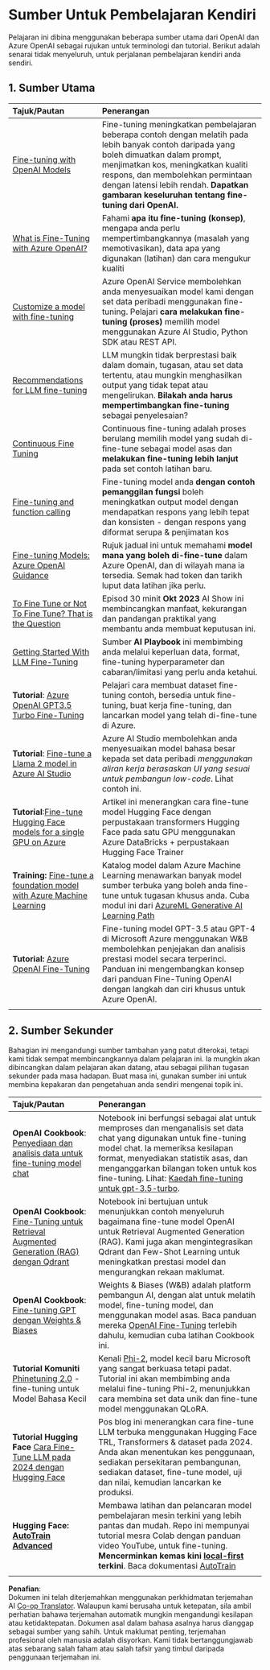 <!--
CO_OP_TRANSLATOR_METADATA:
{
  "original_hash": "c2f423d1402f71ca3869ec135bb77d16",
  "translation_date": "2025-07-09T18:06:11+00:00",
  "source_file": "18-fine-tuning/RESOURCES.md",
  "language_code": "ms"
}
-->
# Sumber Untuk Pembelajaran Kendiri

Pelajaran ini dibina menggunakan beberapa sumber utama dari OpenAI dan Azure OpenAI sebagai rujukan untuk terminologi dan tutorial. Berikut adalah senarai tidak menyeluruh, untuk perjalanan pembelajaran kendiri anda sendiri.

## 1. Sumber Utama

| Tajuk/Pautan                                                                                                                                                                                                                 | Penerangan                                                                                                                                                                                                                                                                                                                     |
| :--------------------------------------------------------------------------------------------------------------------------------------------------------------------------------------------------------------------------- | :------------------------------------------------------------------------------------------------------------------------------------------------------------------------------------------------------------------------------------------------------------------------------------------------------------------------------ |
| [Fine-tuning with OpenAI Models](https://platform.openai.com/docs/guides/fine-tuning?WT.mc_id=academic-105485-koreyst)                                                                                                       | Fine-tuning meningkatkan pembelajaran beberapa contoh dengan melatih pada lebih banyak contoh daripada yang boleh dimuatkan dalam prompt, menjimatkan kos, meningkatkan kualiti respons, dan membolehkan permintaan dengan latensi lebih rendah. **Dapatkan gambaran keseluruhan tentang fine-tuning dari OpenAI.**                      |
| [What is Fine-Tuning with Azure OpenAI?](https://learn.microsoft.com/azure/ai-services/openai/concepts/fine-tuning-considerations#what-is-fine-tuning-with-azure-openai?WT.mc_id=academic-105485-koreyst)                   | Fahami **apa itu fine-tuning (konsep)**, mengapa anda perlu mempertimbangkannya (masalah yang memotivasikan), data apa yang digunakan (latihan) dan cara mengukur kualiti                                                                                                                                                       |
| [Customize a model with fine-tuning](https://learn.microsoft.com/azure/ai-services/openai/how-to/fine-tuning?tabs=turbo%2Cpython&pivots=programming-language-studio#continuous-fine-tuning?WT.mc_id=academic-105485-koreyst) | Azure OpenAI Service membolehkan anda menyesuaikan model kami dengan set data peribadi menggunakan fine-tuning. Pelajari **cara melakukan fine-tuning (proses)** memilih model menggunakan Azure AI Studio, Python SDK atau REST API.                                                                                              |
| [Recommendations for LLM fine-tuning](https://learn.microsoft.com/ai/playbook/technology-guidance/generative-ai/working-with-llms/fine-tuning-recommend?WT.mc_id=academic-105485-koreyst)                                    | LLM mungkin tidak berprestasi baik dalam domain, tugasan, atau set data tertentu, atau mungkin menghasilkan output yang tidak tepat atau mengelirukan. **Bilakah anda harus mempertimbangkan fine-tuning** sebagai penyelesaian?                                                                                                   |
| [Continuous Fine Tuning](https://learn.microsoft.com/azure/ai-services/openai/how-to/fine-tuning?tabs=turbo%2Cpython&pivots=programming-language-studio#continuous-fine-tuning?WT.mc_id=academic-105485-koreyst)             | Continuous fine-tuning adalah proses berulang memilih model yang sudah di-fine-tune sebagai model asas dan **melakukan fine-tuning lebih lanjut** pada set contoh latihan baru.                                                                                                                                                 |
| [Fine-tuning and function calling](https://learn.microsoft.com/azure/ai-services/openai/how-to/fine-tuning-functions?WT.mc_id=academic-105485-koreyst)                                                                       | Fine-tuning model anda **dengan contoh pemanggilan fungsi** boleh meningkatkan output model dengan mendapatkan respons yang lebih tepat dan konsisten - dengan respons yang diformat serupa & penjimatan kos                                                                                                                     |
| [Fine-tuning Models: Azure OpenAI Guidance](https://learn.microsoft.com/azure/ai-services/openai/concepts/models#fine-tuning-models?WT.mc_id=academic-105485-koreyst)                                                        | Rujuk jadual ini untuk memahami **model mana yang boleh di-fine-tune** dalam Azure OpenAI, dan di wilayah mana ia tersedia. Semak had token dan tarikh luput data latihan jika perlu.                                                                                                                                          |
| [To Fine Tune or Not To Fine Tune? That is the Question](https://learn.microsoft.com/shows/ai-show/to-fine-tune-or-not-fine-tune-that-is-the-question?WT.mc_id=academic-105485-koreyst)                                      | Episod 30 minit **Okt 2023** AI Show ini membincangkan manfaat, kekurangan dan pandangan praktikal yang membantu anda membuat keputusan ini.                                                                                                                                                                                  |
| [Getting Started With LLM Fine-Tuning](https://learn.microsoft.com/ai/playbook/technology-guidance/generative-ai/working-with-llms/fine-tuning-recommend?WT.mc_id=academic-105485-koreyst)                                             | Sumber **AI Playbook** ini membimbing anda melalui keperluan data, format, fine-tuning hyperparameter dan cabaran/limitasi yang perlu anda ketahui.                                                                                                                                                                             |
| **Tutorial**: [Azure OpenAI GPT3.5 Turbo Fine-Tuning](https://learn.microsoft.com/azure/ai-services/openai/tutorials/fine-tune?tabs=python%2Ccommand-line?WT.mc_id=academic-105485-koreyst)                                  | Pelajari cara membuat dataset fine-tuning contoh, bersedia untuk fine-tuning, buat kerja fine-tuning, dan lancarkan model yang telah di-fine-tune di Azure.                                                                                                                                                                    |
| **Tutorial**: [Fine-tune a Llama 2 model in Azure AI Studio](https://learn.microsoft.com/azure/ai-studio/how-to/fine-tune-model-llama?WT.mc_id=academic-105485-koreyst)                                                      | Azure AI Studio membolehkan anda menyesuaikan model bahasa besar kepada set data peribadi _menggunakan aliran kerja berasaskan UI yang sesuai untuk pembangun low-code_. Lihat contoh ini.                                                                                                                                      |
| **Tutorial**:[Fine-tune Hugging Face models for a single GPU on Azure](https://learn.microsoft.com/azure/databricks/machine-learning/train-model/huggingface/fine-tune-model?WT.mc_id=academic-105485-koreyst)               | Artikel ini menerangkan cara fine-tune model Hugging Face dengan perpustakaan transformers Hugging Face pada satu GPU menggunakan Azure DataBricks + perpustakaan Hugging Face Trainer                                                                                                                                        |
| **Training:** [Fine-tune a foundation model with Azure Machine Learning](https://learn.microsoft.com/training/modules/finetune-foundation-model-with-azure-machine-learning/?WT.mc_id=academic-105485-koreyst)         | Katalog model dalam Azure Machine Learning menawarkan banyak model sumber terbuka yang boleh anda fine-tune untuk tugasan khusus anda. Cuba modul ini dari [AzureML Generative AI Learning Path](https://learn.microsoft.com/training/paths/work-with-generative-models-azure-machine-learning/?WT.mc_id=academic-105485-koreyst) |
| **Tutorial:** [Azure OpenAI Fine-Tuning](https://docs.wandb.ai/guides/integrations/azure-openai-fine-tuning?WT.mc_id=academic-105485-koreyst)                                                                                | Fine-tuning model GPT-3.5 atau GPT-4 di Microsoft Azure menggunakan W&B membolehkan penjejakan dan analisis prestasi model secara terperinci. Panduan ini mengembangkan konsep dari panduan Fine-Tuning OpenAI dengan langkah dan ciri khusus untuk Azure OpenAI.                                                               |
|                                                                                                                                                                                                                              |                                                                                                                                                                                                                                                                                                                               |

## 2. Sumber Sekunder

Bahagian ini mengandungi sumber tambahan yang patut diterokai, tetapi kami tidak sempat membincangkannya dalam pelajaran ini. Ia mungkin akan dibincangkan dalam pelajaran akan datang, atau sebagai pilihan tugasan sekunder pada masa hadapan. Buat masa ini, gunakan sumber ini untuk membina kepakaran dan pengetahuan anda sendiri mengenai topik ini.

| Tajuk/Pautan                                                                                                                                                                                                            | Penerangan                                                                                                                                                                                                                                                                                                                                                                                                                                                                                                                 |
| :-------------------------------------------------------------------------------------------------------------------------------------------------------------------------------------------------------------------- | :-------------------------------------------------------------------------------------------------------------------------------------------------------------------------------------------------------------------------------------------------------------------------------------------------------------------------------------------------------------------------------------------------------------------------------------------------------------------------------------------------------------------------- |
| **OpenAI Cookbook**: [Penyediaan dan analisis data untuk fine-tuning model chat](https://cookbook.openai.com/examples/chat_finetuning_data_prep?WT.mc_id=academic-105485-koreyst)                                      | Notebook ini berfungsi sebagai alat untuk memproses dan menganalisis set data chat yang digunakan untuk fine-tuning model chat. Ia memeriksa kesilapan format, menyediakan statistik asas, dan menganggarkan bilangan token untuk kos fine-tuning. Lihat: [Kaedah fine-tuning untuk gpt-3.5-turbo](https://platform.openai.com/docs/guides/fine-tuning?WT.mc_id=academic-105485-koreyst).                                                                                                   |
| **OpenAI Cookbook**: [Fine-Tuning untuk Retrieval Augmented Generation (RAG) dengan Qdrant](https://cookbook.openai.com/examples/fine-tuned_qa/ft_retrieval_augmented_generation_qdrant?WT.mc_id=academic-105485-koreyst) | Notebook ini bertujuan untuk menunjukkan contoh menyeluruh bagaimana fine-tune model OpenAI untuk Retrieval Augmented Generation (RAG). Kami juga akan mengintegrasikan Qdrant dan Few-Shot Learning untuk meningkatkan prestasi model dan mengurangkan rekaan maklumat.                                                                                                                                                                                                                                                                |
| **OpenAI Cookbook**: [Fine-tuning GPT dengan Weights & Biases](https://cookbook.openai.com/examples/third_party/gpt_finetuning_with_wandb?WT.mc_id=academic-105485-koreyst)                                             | Weights & Biases (W&B) adalah platform pembangun AI, dengan alat untuk melatih model, fine-tuning model, dan menggunakan model asas. Baca panduan mereka [OpenAI Fine-Tuning](https://docs.wandb.ai/guides/integrations/openai-fine-tuning/?WT.mc_id=academic-105485-koreyst) terlebih dahulu, kemudian cuba latihan Cookbook ini.                                                                                                                                                                                                                  |
| **Tutorial Komuniti** [Phinetuning 2.0](https://huggingface.co/blog/g-ronimo/phinetuning?WT.mc_id=academic-105485-koreyst) - fine-tuning untuk Model Bahasa Kecil                                                   | Kenali [Phi-2](https://www.microsoft.com/research/blog/phi-2-the-surprising-power-of-small-language-models/?WT.mc_id=academic-105485-koreyst), model kecil baru Microsoft yang sangat berkuasa tetapi padat. Tutorial ini akan membimbing anda melalui fine-tuning Phi-2, menunjukkan cara membina set data unik dan fine-tune model menggunakan QLoRA.                                                                                                                                                                       |
| **Tutorial Hugging Face** [Cara Fine-Tune LLM pada 2024 dengan Hugging Face](https://www.philschmid.de/fine-tune-llms-in-2024-with-trl?WT.mc_id=academic-105485-koreyst)                                               | Pos blog ini menerangkan cara fine-tune LLM terbuka menggunakan Hugging Face TRL, Transformers & dataset pada 2024. Anda akan menentukan kes penggunaan, sediakan persekitaran pembangunan, sediakan dataset, fine-tune model, uji dan nilai, kemudian lancarkan ke produksi.                                                                                                                                                                                                                                                                |
| **Hugging Face: [AutoTrain Advanced](https://github.com/huggingface/autotrain-advanced?WT.mc_id=academic-105485-koreyst)**                                                                                            | Membawa latihan dan pelancaran model pembelajaran mesin terkini yang lebih pantas dan mudah. Repo ini mempunyai tutorial mesra Colab dengan panduan video YouTube, untuk fine-tuning. **Mencerminkan kemas kini [local-first](https://twitter.com/abhi1thakur/status/1750828141805777057?WT.mc_id=academic-105485-koreyst) terkini**. Baca dokumentasi [AutoTrain](https://huggingface.co/autotrain?WT.mc_id=academic-105485-koreyst) |
|                                                                                                                                                                                                                       |                                                                                                                                                                                                                                                                                                                                                                                                                                                                                                                             |

**Penafian**:  
Dokumen ini telah diterjemahkan menggunakan perkhidmatan terjemahan AI [Co-op Translator](https://github.com/Azure/co-op-translator). Walaupun kami berusaha untuk ketepatan, sila ambil perhatian bahawa terjemahan automatik mungkin mengandungi kesilapan atau ketidaktepatan. Dokumen asal dalam bahasa asalnya harus dianggap sebagai sumber yang sahih. Untuk maklumat penting, terjemahan profesional oleh manusia adalah disyorkan. Kami tidak bertanggungjawab atas sebarang salah faham atau salah tafsir yang timbul daripada penggunaan terjemahan ini.